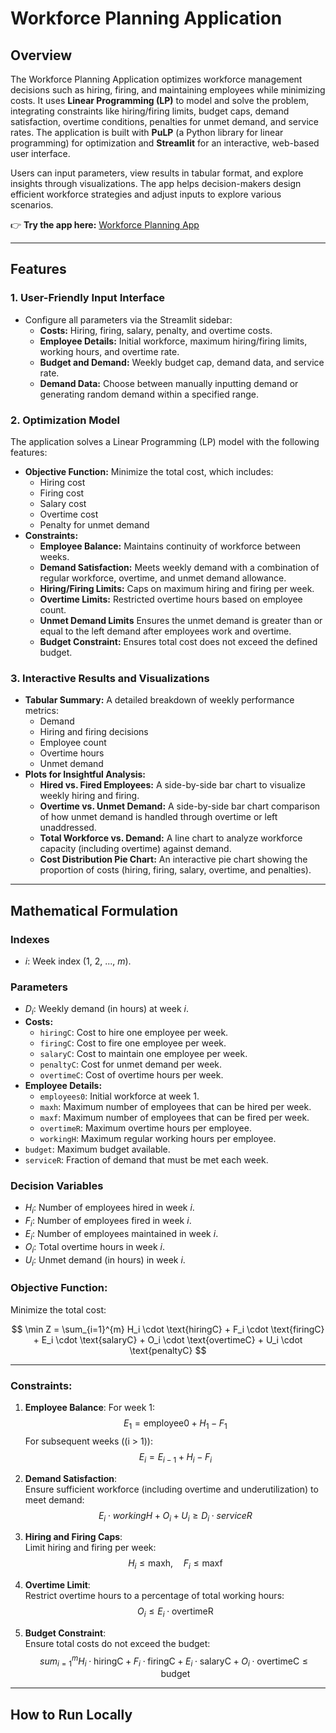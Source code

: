 # Workforce Planning Application

## Overview
The Workforce Planning Application optimizes workforce management decisions such as hiring, firing, and maintaining employees while minimizing costs. It uses **Linear Programming (LP)** to model and solve the problem, integrating constraints like hiring/firing limits, budget caps, demand satisfaction, overtime conditions, penalties for unmet demand, and service rates. The application is built with **PuLP** (a Python library for linear programming) for optimization and **Streamlit** for an interactive, web-based user interface.

Users can input parameters, view results in tabular format, and explore insights through visualizations. The app helps decision-makers design efficient workforce strategies and adjust inputs to explore various scenarios.  

👉 **Try the app here:** [Workforce Planning App](https://workforce-planning-scmzo5wmkrecgorpzupb3h.streamlit.app/)

---

## Features

### 1. **User-Friendly Input Interface**
- Configure all parameters via the Streamlit sidebar:
  - **Costs:** Hiring, firing, salary, penalty, and overtime costs.
  - **Employee Details:** Initial workforce, maximum hiring/firing limits, working hours, and overtime rate.
  - **Budget and Demand:** Weekly budget cap, demand data, and service rate.
  - **Demand Data:** Choose between manually inputting demand or generating random demand within a specified range.

### 2. **Optimization Model**
The application solves a Linear Programming (LP) model with the following features:
- **Objective Function:** Minimize the total cost, which includes:
  - Hiring cost
  - Firing cost
  - Salary cost
  - Overtime cost
  - Penalty for unmet demand
- **Constraints:**
  - **Employee Balance:** Maintains continuity of workforce between weeks.
  - **Demand Satisfaction:** Meets weekly demand with a combination of regular workforce, overtime, and unmet demand allowance.
  - **Hiring/Firing Limits:** Caps on maximum hiring and firing per week.
  - **Overtime Limits:** Restricted overtime hours based on employee count.
  - **Unmet Demand Limits** Ensures the unmet demand is greater than or equal to the left demand after employees work and overtime.
  - **Budget Constraint:** Ensures total cost does not exceed the defined budget.

### 3. **Interactive Results and Visualizations**
- **Tabular Summary:** A detailed breakdown of weekly performance metrics:
  - Demand
  - Hiring and firing decisions
  - Employee count
  - Overtime hours
  - Unmet demand
- **Plots for Insightful Analysis:**
  - **Hired vs. Fired Employees:** A side-by-side bar chart to visualize weekly hiring and firing.
  - **Overtime vs. Unmet Demand:** A side-by-side bar chart comparison of how unmet demand is handled through overtime or left unaddressed.
  - **Total Workforce vs. Demand:** A line chart to analyze workforce capacity (including overtime) against demand.
  - **Cost Distribution Pie Chart:** An interactive pie chart showing the proportion of costs (hiring, firing, salary, overtime, and penalties).

---

## Mathematical Formulation

### **Indexes**
- $i$: Week index (1, 2, ..., $m$).

### **Parameters**
- $D_i$: Weekly demand (in hours) at week $i$.
- **Costs:**
  - `hiringC`: Cost to hire one employee per week.
  - `firingC`: Cost to fire one employee per week.
  - `salaryC`: Cost to maintain one employee per week.
  - `penaltyC`: Cost for unmet demand per week.
  - `overtimeC`: Cost of overtime hours per week.
- **Employee Details:**
  - `employees0`: Initial workforce at week 1.
  - `maxh`: Maximum number of employees that can be hired per week.
  - `maxf`: Maximum number of employees that can be fired per week.
  - `overtimeR`: Maximum overtime hours per employee.
  - `workingH`: Maximum regular working hours per employee.
- `budget`: Maximum budget available.
- `serviceR`: Fraction of demand that must be met each week.

### **Decision Variables**
- $H_i$: Number of employees hired in week $i$.
- $F_i$: Number of employees fired in week $i$.
- $E_i$: Number of employees maintained in week $i$.
- $O_i$: Total overtime hours in week $i$.
- $U_i$: Unmet demand (in hours) in week $i$.

### **Objective Function**:
Minimize the total cost:

$$
\min Z = \sum_{i=1}^{m} H_i \cdot \text{hiringC} + F_i \cdot \text{firingC} + E_i \cdot \text{salaryC} + O_i \cdot \text{overtimeC} + U_i \cdot \text{penaltyC}
$$

---

### **Constraints**:

1. **Employee Balance**:
For week 1:  
$$ 
E_1 = \text{employee0} + H_1 - F_1 
$$
For subsequent weeks (\(i > 1\)):  
$$ 
E_i = E_{i-1} + H_i - F_i 
$$

2. **Demand Satisfaction**:  
Ensure sufficient workforce (including overtime and underutilization) to meet demand:  
$$ 
E_i \cdot workingH + O_i + U_i \geq D_i \cdot serviceR
$$

3. **Hiring and Firing Caps**:  
Limit hiring and firing per week:  
$$ 
H_i \leq \text{maxh}, \quad F_i \leq \text{maxf} 
$$

4. **Overtime Limit**:  
Restrict overtime hours to a percentage of total working hours:  
$$ 
O_i \leq E_i \cdot \text{overtimeR} 
$$

5. **Budget Constraint**:  
Ensure total costs do not exceed the budget:  
$$ 
sum_{i=1}^{m} H_i \cdot \text{hiringC} + F_i \cdot \text{firingC} + E_i \cdot \text{salaryC} + O_i \cdot \text{overtimeC} \leq \text{budget} 
$$
   
---

## How to Run Locally

